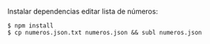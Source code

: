 Instalar dependencias editar lista de números:

    $ npm install
    $ cp numeros.json.txt numeros.json && subl numeros.json
